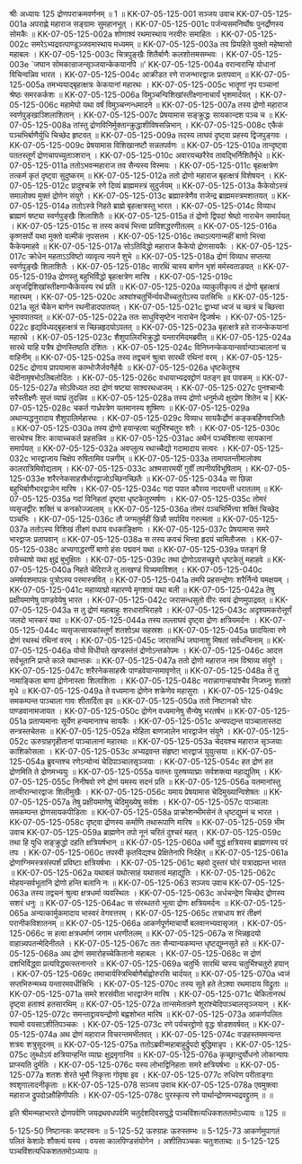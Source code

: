 श्रीः
अध्यायः 125
द्रोणपराक्रमवर्णनम् ॥ 1 ॥
KK-07-05-125-001	सञ्जय उवाच 
KK-07-05-125-001a	अपराह्णे महाराज सङ्ग्रामः सुमहानभूत् ।
KK-07-05-125-001c	पर्जन्यसमनिर्घोषः पुनर्द्रोणस्य सोमकैः ॥
KK-07-05-125-002a	शोणाश्वं रथमास्थाय नरवीरः समाहितः ।
KK-07-05-125-002c	समरेऽभ्यद्रवत्पाण्डूञ्जवमास्थाय मध्यमम् ॥
KK-07-05-125-003a	तव प्रियहिते युक्तो महेष्वासो महाबलः ।
KK-07-05-125-003c	चित्रपुङ्खैः शितैर्बाणैः कलशोत्तमसम्भवः ।
KK-07-05-125-003e	`जघान सोमकान्राजन्सृञ्जयान्केकयानपि ॥'
KK-07-05-125-004a	वरान्वरान्हि योधानां विचिन्वन्निव भारत ।
KK-07-05-125-004c	आक्रीडत रणे राजन्भारद्वाजः प्रतापवान् ॥
KK-07-05-125-005a	तमभ्ययाद्बृहत्क्षत्रः केकयानां महारथः ।
KK-07-05-125-005c	भातॄणां नृप पञ्चानां श्रेष्ठः समरकर्कशः ॥
KK-07-05-125-006a	विमुञ्चन्विशिखांस्तीक्ष्णानाचार्यं भृशमार्दयत् ।
KK-07-05-125-006c	महामेघो यथा वर्षं विमुञ्चन्गन्धमादने ॥
KK-07-05-125-007a	तस्य द्रोणो महाराज स्वर्णपुङ्खाञ्शिलाशितान् ।
KK-07-05-125-007c	प्रेषयामास सङ्क्रुद्धः सायकान्दश पञ्च च ॥
KK-07-05-125-008a	तांस्तु द्रोणविनिर्मुक्तान्क्रुद्धाशीविषसन्निभान् ।
KK-07-05-125-008c	एकैकं पञ्चभिर्बाणैर्युधि चिच्छेद हृष्टवत् ॥
KK-07-05-125-009a	तदस्य लाघवं दृष्ट्वा प्रहस्य द्विजपुङ्गवः ।
KK-07-05-125-009c	प्रेषयामास विशिखानष्टौ सन्नतपर्वणः ॥
KK-07-05-125-010a	तान्दृष्ट्वा पततस्तूर्णं द्रोणचापच्युताञ्शरान् ।
KK-07-05-125-010c	अवारयच्छरैरेव तावद्भिर्निशितैर्मृधे ॥
KK-07-05-125-011a	ततोऽभवन्महाराज तव सैन्यस्य विस्मयः ।
KK-07-05-125-011c	बृहत्क्षत्रेण तत्कर्म कृतं दृष्ट्वा सुदुष्करम् ॥
KK-07-05-125-012a	ततो द्रोणो महाराज बृहत्क्षत्रं विशेषयन् ।
KK-07-05-125-012c	प्रादुश्चक्रे रणे दिव्यं ब्राह्ममस्त्रं सुदुर्जयम् ॥
KK-07-05-125-013a	कैकेयोऽस्त्रं समालोक्य मुक्तं द्रोणेन संयुगे ।
KK-07-05-125-013c	ब्रह्मास्त्रेणैव राजेन्द्र ब्राह्ममस्त्रमशातयत् ॥
KK-07-05-125-014a	ततोऽस्त्रे निहते ब्राह्मे बृहत्क्षत्रस्तु भारत ।
KK-07-05-125-014c	विव्याध ब्राह्मणं षष्ट्या स्वर्णपुङ्खैः शिलाशितैः ॥
KK-07-05-125-015a	तं द्रोणो द्विपदां श्रेष्ठो नाराचेन समार्पयत् ।
KK-07-05-125-015c	स तस्य कवचं भित्त्वा प्राविशद्धरणीतलम् ॥
KK-07-05-125-016a	कृष्णसर्पो यथा मुक्तो वल्मीकं नृपसत्तम ।
KK-07-05-125-016c	तथाऽत्यगान्महीं बाणो भित्त्वा कैकेयमाहवे ॥
KK-07-05-125-017a	सोऽतिविद्धो महाराज कैकेयो द्रोणसायकैः ।
KK-07-05-125-017c	क्रोधेन महताऽऽविष्टो व्यावृत्य नयने शुभे ॥
KK-07-05-125-018a	द्रोणं विव्याध सप्तत्या स्वर्णपुङ्खैः शिलाशितैः ।
KK-07-05-125-018c	सारथिं चास्य बाणेन भृशं मर्मस्वताडयत् ॥
KK-07-05-125-019a	द्रोणस्तु बहुभिर्विद्धो बृहत्क्षत्रेण मारिष ।
KK-07-05-125-019c	असृजद्विशिखांस्तीक्ष्णान्कैकेयस्य रथं प्रति ॥
KK-07-05-125-020a	व्याकुलीकृत्य तं द्रोणो बृहत्क्षत्रं महारथम् ।
KK-07-05-125-020c	अश्वांश्चतुर्भिर्न्यवधीच्चतुरोऽस्य पतत्त्रिभिः ॥
KK-07-05-125-021a	सूतं चैकेन बाणेन रथनीडादपातयत् ।
KK-07-05-125-021c	द्वाभ्यां ध्वजं च च्छत्रं च च्छित्त्वा भूमावपातयत् ॥
KK-07-05-125-022a	ततः साधुविसृष्टेन नाराचेन द्विजर्षभः ।
KK-07-05-125-022c	हृद्यविध्यद्बृहत्क्षत्रं स च्छिन्नहृदयोऽपतत् ॥
KK-07-05-125-023a	बृहत्क्षत्रे हते राजन्केकयानां महारथे ।
KK-07-05-125-023c	शैशुपालिरभिक्रुद्धो यन्तारमिदमब्रवीत् ॥
KK-07-05-125-024a	सारथे याहि यत्रैष द्रोणस्तिष्ठति दंशितः ।
KK-07-05-125-024c	विनिघ्नन्केकयान्सर्वान्पाञ्चालानां च वाहिनीम् ॥
KK-07-05-125-025a	तस्य तद्वचनं श्रुत्वा सारथी रथिनां वरम् ।
KK-07-05-125-025c	द्रोणाय प्रापयामास काम्भोजैर्जवनैर्हयैः ॥
KK-07-05-125-026a	धृष्टकेतुश्च चेदीनामृषभोऽतिबलोदितः ।
KK-07-05-125-026c	वधायाभ्यद्रवद्द्रोणं पतङ्ग इव पावकम् ॥
KK-07-05-125-027a	सोऽविध्यत तदा द्रोणं षष्ट्या साश्वरथध्वजम् ।
KK-07-05-125-027c	पुनश्चान्यैः सरैस्तीक्ष्णैः सुप्तं व्याघ्रं तुदन्निव ॥
KK-07-05-125-028a	तस्य द्रोणो धनुर्मध्ये क्षुरप्रेण शितेन च |
KK-07-05-125-028c	चकर्त गार्ध्रपत्रेण यतमानस्य शुष्मिणः ॥
KK-07-05-125-029a	अथान्यद्धनुरादाय शैशुपालिर्महारथः ।
KK-07-05-125-029c	विव्याध सायकैर्द्रोणं कङ्कबर्हिणवाजितैः ॥
KK-07-05-125-030a	तस्य द्रोणो हयान्हत्वा चतुर्भिश्चतुरः शरैः ।
KK-07-05-125-030c	सारथेश्च शिरः कायाच्चकर्त प्रहसन्निव ॥
KK-07-05-125-031ac	अथैनं पञ्चविंशत्या सायकानां समार्पयत् ॥
KK-07-05-125-032a	अवप्लुत्य रथाच्चैद्यो गदामादाय सत्वरः ।
KK-07-05-125-032c	भारद्वाजाय चिक्षेप रुषितामिव पन्नगीम् ॥
KK-07-05-125-033a	तामापतन्तीमालोक्य कालरात्रिमिवोद्यताम् ।
KK-07-05-125-033c	अश्मसारमयीं गुर्वीं तपनीयविभूषिताम् ।
KK-07-05-125-033e	शरैरनेकसाहस्रैर्भारद्वाजोऽच्छिनच्छितैः ॥
KK-07-05-125-034a	सा छिन्ना बहुभिर्बाणैभारद्वाजेन मारिष ।
KK-07-05-125-034c	गदा पपात कौरव्य नादयन्ती धरातलम् ॥
KK-07-05-125-035a	गदां विनिहतां दृष्ट्वा धृष्टकेतुरमर्षणः ।
KK-07-05-125-035c	तोमरं व्यसृजद्वीरः शक्तिं च कनकोज्ज्वलाम् ॥
KK-07-05-125-036a	तोमरं पञ्चभिर्भित्त्वा शक्तिं चिच्छेद पञ्चभिः ।
KK-07-05-125-036c	तौ जग्मतुर्महीं छिन्नौ सर्पाविव गरुत्मता ॥
KK-07-05-125-037a	ततोऽस्य विशिखं तीक्ष्णं वधाय वधकाङ्क्षिणः ।
KK-07-05-125-037c	प्रेषयामास समरे भारद्वाजः प्रतापवान् ॥
KK-07-05-125-038a	स तस्य कवचं भित्त्वा हृदयं चामितौजसः ।
KK-07-05-125-038c	अभ्यगाद्धरणीं बाणो हंसः पद्मवनं यथा ॥
KK-07-05-125-039a	पतङ्गं हि ग्रसेच्चाषो यथा क्षुद्रं बुभुक्षितः ।
KK-07-05-125-039c	तथा द्रोणोऽग्रसच्छूरो धृष्टकेतुं महाहवे ॥
KK-07-05-125-040a	निहते चेदिराजे तु तत्खण्डं पित्र्यमाविशत् ।
KK-07-05-125-040c	अमर्षवशमापन्नः पुत्रोऽस्य परमास्त्रवित् ॥
KK-07-05-125-041a	तमपि प्रहसन्द्रोणः शरैर्निन्ये यमक्षयम् ।
KK-07-05-125-041c	महाव्याघ्रो महारण्ये मृगशावं यथा बली ॥
KK-07-05-125-042a	तेषु प्रक्षीयमाणेषु पाण्डवेयेषु भारत ।
KK-07-05-125-042c	जरासन्धसुतो वीरः स्वयं द्रोणमुपाद्रवत् ॥
KK-07-05-125-043a	स तु द्रोणं महाबाहुः शरधाराभिराहवे ।
KK-07-05-125-043c	अदृश्यमकरोत्तूर्णं जलदो भास्करं यथा ॥
KK-07-05-125-044a	तस्य तल्लाघवं दृष्ट्वा द्रोणः क्षत्रियमर्दनः ।
KK-07-05-125-044c	व्यसृजत्सायकांस्तूर्णं शतशोऽथ सहस्रशः ॥
KK-07-05-125-045a	छादयित्वा रणे द्रोणं रथस्थं रथिनां वरम् ।
KK-07-05-125-045c	जारासन्धिं जघानाशु मिषतां सर्वधन्विनाम् ॥
KK-07-05-125-046a	योयो विधीयते खण्डस्तंतं द्रोणोऽन्तकोपमः ।
KK-07-05-125-046c	आदत्त सर्वभूतानि प्राप्ते काले यथान्तकः ॥
KK-07-05-125-047a	ततो द्रोणो महाराज नाम विश्राव्य संयुगे ।
KK-07-05-125-047c	शरैरनेकसाहस्रैः पाण्डवेयान्समावृणोत् ॥
KK-07-05-125-048a	ते तु नामाङ्किता बाणा द्रोणेनास्ताः शिलाशिताः ।
KK-07-05-125-048c	नरान्नागान्हयांश्चैव निजघ्नुः शतशो मृधे ॥
KK-07-05-125-049a	ते वध्यमाना द्रोणेन शक्रेणेव महासुराः ।
KK-07-05-125-049c	समकम्पन्त पाञ्चाला गावः शीतार्दिता इव ॥
KK-07-05-125-050a	ततो निष्टानको घोरः पाण्डवानामजायत ।
KK-07-05-125-050c	द्रोणेन वध्यमानेषु सैन्येषु भरतर्षभ ॥
KK-07-05-125-051a	प्रताप्यमानाः सूर्येण हन्यमानाश्च सायकैः ।
KK-07-05-125-051c	अन्वपद्यन्त पाञ्चालास्तदा सन्त्रस्तचेतसः ॥
KK-07-05-125-052a	मोहिता बाणजालेन भारद्वाजेन संयुगे ।
KK-07-05-125-052c	ऊरुग्राहगृहीतानां पाञ्चालानां महारथाः ॥
KK-07-05-125-053a	चेदयश्च महाराज सृञ्जयाः काशिकोसलाः ।
KK-07-05-125-053c	अभ्यद्रवन्त संहृष्टा भारद्वाजं युयुत्सया ॥
KK-07-05-125-054a	ब्रुवन्तश्च रणेऽन्योन्यं चेदिपाञ्चालसृञ्जयाः ।
KK-07-05-125-054c	हत द्रोणं हत द्रोणमिति ते द्रोणमभ्ययुः ॥
KK-07-05-125-055a	यतन्तः पुरुषव्याघ्राः सर्वशक्त्या महाद्युतिम् ।
KK-07-05-125-055c	निनीषवो रणे द्रोणं यमस्य सदनं प्रति ॥
KK-07-05-125-056a	यतमानांस्तु तान्वीरान्भारद्वाजः शिलीमुखैः ।
KK-07-05-125-056c	यमाय प्रेषयामास चेदिमुख्यान्विशेषतः ॥
KK-07-05-125-057a	तेषु प्रक्षीयमाणेषु चेदिमुख्येषु सर्वशः ।
KK-07-05-125-057c	पाञ्चालाः समकम्पन्त द्रोणसायकपीडिताः ॥
KK-07-05-125-058a	प्राक्रोशन्भीमसेनं ते धृष्टद्युम्नं च भारत ।
KK-07-05-125-058c	दृष्ट्वा द्रोणस्य कर्माणि तथारूपाणि मारिष ॥
KK-07-05-125-059	भीम उवाच 
KK-07-05-125-059a	ब्राह्मणेन तपो नूनं चरितं दुश्चरं महत् ।
KK-07-05-125-059c	तथा हि युधि सङ्क्रुद्धो दहति क्षत्रियर्षभान् ॥
KK-07-05-125-060a	धर्मो युद्धं क्षत्रियस्य ब्राह्मणस्य परं तपः ।
KK-07-05-125-060c	तपस्वी कृतविद्यश्च प्रेक्षितेनापि निर्दहेत् ॥
KK-07-05-125-061a	द्रोणाग्निमस्त्रसंस्पर्शं प्रविष्टाः क्षत्रियर्षभाः ।
KK-07-05-125-061c	बहवो दुस्तरं घोरं यत्रादह्यन्त भारत ॥
KK-07-05-125-062a	यथाबलं यथोत्साहं यथासत्वं महाद्युतिः ।
KK-07-05-125-062c	मोहयन्सर्वभूतानि द्रोणो हन्ति बलानि नः ॥
KK-07-05-125-063	सञ्जय उवाच 
KK-07-05-125-063a	तस्य तद्वचनं श्रुत्वा क्षत्रधर्मा व्यवस्थितः ।
KK-07-05-125-063c	अर्धचन्द्रेण चिच्छेद द्रोणस्य सशरं धनुः ॥
KK-07-05-125-064ac	स संरब्धतरो भूत्वा द्रोणः क्षत्रियमर्दनः ॥
KK-07-05-125-065a	अन्यत्कार्मुकमादाय भास्वरं वेगवत्तरम् ।
KK-07-05-125-065c	तत्राधाय शरं तीक्ष्णं परानीकविशातनम् ॥
KK-07-05-125-066a	आकर्णपूर्णमाचार्यो बलवानभ्यवासृजत् ।
KK-07-05-125-066c	स हत्वा क्षत्रधर्माणं जगाम धरणीतलम् ॥
KK-07-05-125-067a	स भिन्नहृदयो वाहान्न्यपतन्मेदिनीतले ।
KK-07-05-125-067c	ततः सैन्यान्यकम्पन्त धृष्टद्युम्नसुते हते ॥
KK-07-05-125-068a	अथ द्रोणं समारोहच्चेकितानो महाबलः ।
KK-07-05-125-068c	स द्रोणं दशभिर्विद्ध्वा प्रत्यविद्ध्यत्स्तनान्तरे ॥
KK-07-05-125-069a	चतुर्भिः सारथिं चास्य चतुर्भिश्चतुरो हयान् ।
KK-07-05-125-069c	तमाचार्यस्त्रिभिर्बाणैर्बाह्वोरुरसि चार्दयत् ॥
KK-07-05-125-070a	ध्वजं सप्तभिरुन्मथ्य यन्तारमवधीत्त्रिभिः ।
KK-07-05-125-070c	तस्य सूते हते तेऽश्वा रथमादाय विद्रुताः ॥
KK-07-05-125-071a	समरे शरसंवीता भारद्वाजेन मारिष ।
KK-07-05-125-071c	चेकितानरथं दृष्ट्वा हताश्वं हतसारथिम् ॥
KK-07-05-125-072a	तान्समेतान्रणे शूरांश्चेदिपाञ्चालसृञ्जयान् ।
KK-07-05-125-072c	समन्ताद्द्रावयन्द्रोणो बह्वशोभत मारिष ॥
KK-07-05-125-073a	आकर्णपलितः श्यामो वयसाऽशीतिपञ्चकः ।
KK-07-05-125-073c	रणे पर्यचरद्द्रोणो वृद्धः षोडशवर्षवत् ॥
KK-07-05-125-074a	अथ द्रोणं महाराज विचरन्तमभीतवत् ।
KK-07-05-125-074c	वज्रहस्तममन्यन्त शत्रवः शत्रुसूदनम् ॥
KK-07-05-125-075a	ततोऽब्रवीन्महाबाहुर्द्रुपदो बुद्धिमान्नृप ।
KK-07-05-125-075c	लुब्धोऽयं क्षत्रियान्हन्ति व्याघ्रः क्षुद्रमृगानिव ॥
KK-07-05-125-076a	कृच्छ्रान्दुर्योधनो लोकान्पापः प्राप्स्यति दुर्मतिः ।
KK-07-05-125-076c	यस्य लोभाद्विनिहताः समरे क्षत्रियर्षभाः ॥
KK-07-05-125-077a	शतशः शेरते भूमौ निकृत्ता गोवृषा इव ।
KK-07-05-125-077c	रुधिरेण परीताङ्गाः श्वशृगालादनीकृताः ॥
KK-07-05-125-078	सञ्जय उवाच 
KK-07-05-125-078a	एवमुक्त्वा महाराज द्रुपदोऽक्षौहिणीपतिः ।
KK-07-05-125-078c	पुरस्कृत्य रणे पार्थान्द्रोणमभ्यद्रवद्द्रुतम् ॥ ॥

इति श्रीमन्महाभारते द्रोणपर्वणि जयद्रथवधपर्वमि चतुर्दशदिवसयुद्धे पञ्चविंशत्यधिकशततमोऽध्यायः ॥ 125 ॥

5-125-50 निष्टानकः कष्टस्वनः ॥ 5-125-52 ऊरुग्राहः ऊरुस्तम्भः ॥ 5-125-73 आकर्णमुपागतं पलितं केशादेः शौक्ल्यं यस्य । वयसा कालपिण्डसंयोगेन । अशीतिपञ्चकः चतुःशताब्दः ॥ 5-125-125 पञ्चविंशत्यधिकशततमोऽध्यायः ॥
